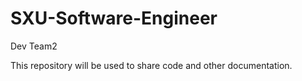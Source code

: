 # SXU-Software-Engineer
 Dev Team2
 
 This repository will be used to share code and other documentation.


